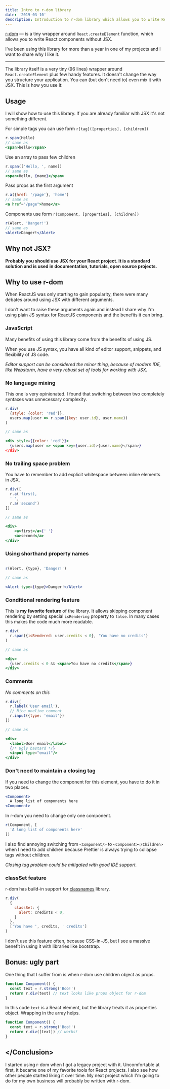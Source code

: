 ```yaml
---
title: Intro to r-dom library
date: '2019-03-10'
description: Introduction to r-dom library which allows you to write ReactJS components without JSX.
---
```

[r-dom][r-dom] — is a tiny wrapper around `React.createElement` function, which allows you to write React components without JSX.

I've been using this library for more than a year in one of my projects and I want to share why I like it.

---

The library itself is a very tiny (96 lines) wrapper around `React.createElement` plus few handy features. It doesn't change the way you structure your application. You can (but don't need to) even mix it with JSX. This is how you use it:

## Usage

I will show how to use this library. If you are already familiar with JSX it's not something
different.

For simple tags you can use form `r[tag]([properties], [children])`

```jsx
r.span(Hello)
// same as
<span>hello</span>
```

Use an array to pass few children

```jsx
r.span(['Hello, ', name])
// same as
<span>Hello, {name}</span>
```

Pass props as the first argument

```jsx
r.a({href: '/page'}, 'home')
// same as
<a href="/page">home</a>
```

Components use form `r(Component, [properties], [children])`

```jsx
r(Alert, 'Danger!')
// same as
<Alert>Danger!</Alert>
```

## Why not JSX?

**Probably you should use JSX for your React project. It is a standard solution and is used in documentation, tutorials, open source projects.**

## Why to use r-dom

When ReactJS was only starting to gain popularity, there were many debates around using JSX with different arguments.

I don't want to raise these arguments again and instead I share why I'm using plain JS syntax for ReactJS components and the benefits it can bring.

### JavaScript

Many benefits of using this library come from the benefits of using JS.

When you use JS syntax, you have all kind of editor support, snippets, and flexibility of JS code.

*Editor support can be considered the minor thing, because of modern IDE, like Webstorm, have a very robust set of tools for working with JSX.*

### No language mixing

This one is very opinionated. I found that switching between two completely syntaxes was unnecessary complexity.

```jsx
r.div(
  {style: {color: 'red'}},
  users.map(user => r.span({key: user.id}, user.name))
)

// same as

<div style={{color: 'red'}}>
  {users.map(user => <span key={user.id)>{user.name}</span>}
</div>
```

### No trailing space problem

You have to remember to add explicit whitespace between inline elements in JSX.

```jsx
r.div([
  r.a('first),
  ' ',
  r.a('second')
])

// same as

<div>
    <a>first</a>{' '}
    <a>second</a>
</div>
```

### Using shorthand property names

```jsx

r(Alert, {type}, 'Danger!')

// same as

<Alert type={type}>Danger!</Alert>
```

### Conditional rendering feature

This is **my favorite feature** of the library. It allows skipping component rendering by setting special `isRendering` property to `false`. In many cases this makes the code much more readable.

```jsx
r.div(
  r.span({isRendered: user.credits < 0}, 'You have no credits')
)

// same as

<div>
  {user.credits < 0 && <span>You have no credits</span>}
</div>
```

### Comments

*No comments on this*

```jsx
r.div([
  r.label('User email'),
  // Nice oneline comment
  r.input({type: 'email'})
])

// same as

<div>
  <label>User email</label>
  {/* Ugly bastard */}
  <input type="email"/>
</div>
```

### Don't need to maintain a closing tag

If you need to change the component for this element, you have to do it in two places.

```jsx
<Component>
  A long list of components here
<Component>
```

In r-dom you need to change only one component.

```jsx
r(Component, [
  'A long list of components here'
])
```

I also find annoying switching from `<Component/>` to `<Component></Children>` when I need to add children because Prettier is always trying to collapse tags without children.

*Closing tag problem could be mitigated with good IDE support.*

### classSet feature

r-dom has build-in support for [classnames](https://www.npmjs.com/package/classnames) library.

```jsx
r.div(
  {
    classSet: {
      alert: credints < 0,
    }
  },
  ['You have ', credits, ' credits']
)
```

I don't use this feature often, because CSS-in-JS, but I see a massive benefit in using it with libraries like bootstrap.

## Bonus: ugly part

One thing that I suffer from is when r-dom use children object as props.

```jsx
function Component() {
  const text = r.strong('Boo!')
  return r.div(text) // text looks like props object for r-dom
}
```

In this code `text` is a React element, but the library treats it as properties object. Wrapping in the array helps.

```jsx
function Component() {
  const text = r.strong('Boo!')
  return r.div([text]) // works!
}
```

## &lt;/Conclusion&gt;

I started using r-dom when I got a legacy project with it. Uncomfortable at first, it became one of my favorite tools for React projects. I also see how other people started liking it over time. My next project which I'm going to do for my own business will probably be written with r-dom.

[r-dom]: https://github.com/uber/r-dom
